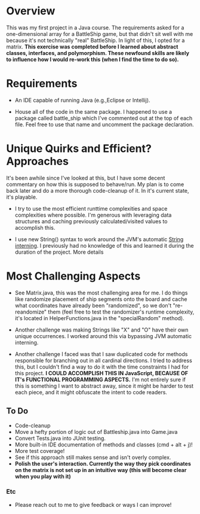 # Overview
This was my first project in a Java course. The requirements asked for a one-dimensional array for a BattleShip game, but that didn't sit well with me because it's not technically "real" BattleShip. In light of this, I opted for a matrix. **This exercise was completed before I learned about abstract classes, interfaces, and polymorphism. These newfound skills are likely to influence how I would re-work this (when I find the time to do so).**

# Requirements 
* An IDE capable of running Java (e.g.,Eclipse or Intellij).
  
* House all of the code in the same package. I happened to use a package called battle_ship which I've commented out at the top of each file. Feel free to use that name and uncomment the package declaration.

# Unique Quirks and Efficient? Approaches
It's been awhile since I've looked at this, but I have some decent commentary on how this is supposed to behave/run. My plan is to come back later and do a more thorough code-cleanup of it. In it's current state, it's playable.

* I try to use the most efficient runttime complexities and space complexities where possible. I'm generous with leveraging data structures and caching previously calculated/visited values to accomplish this.
   
* I use new String() syntax to work around the JVM's automatic [String interning](https://www.geeksforgeeks.org/interning-of-string/). I previously had no knowledge of this and learned it during the duration of the project. More details 

# Most Challenging Aspects
* See Matrix.java, this was the most challenging area for me. I do things like randomize placement of ship segments onto the board and cache what coordinates have already been "randomized", so we don't "re-reandomize" them (feel free to test the randomizer's runtime complexity, it's located in HelperFunctions.java in the "specialRandom" method).
  
* Another challenge was making Strings like "X" and "O" have their own unique occurrences. I worked around this via bypassing JVM automatic interning.

* Another challenge I faced was that I saw duplicated code for methods responsible for branching out in all cardinal directions. I tried to address this, but I couldn't find a way to do it with the time constraints I had for this project. **I COULD ACCOMPLISH THIS IN JavaScript, BECAUSE OF IT's FUNCTIONAL PROGRAMMING ASPECTS.** I'm not entirely sure if this is something I want to abstract away, since it might be harder to test each piece, and it might obfuscate the intent to code readers.


## To Do 
* Code-cleanup
* Move a hefty portion of logic out of Battleship.java into Game.java
* Convert Tests.java into JUnit testing.
* More built-in IDE documentation of methods and classes (cmd + alt + j)!
* More test coverage!
* See if this approach still makes sense and isn't overly complex.
* **Polish the user's interaction. Currently the way they pick coordinates on the matrix is not set up in an intuitive way (this will become clear when you play with it)**

### Etc
* Please reach out to me to give feedback or ways I can improve!